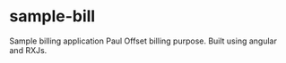 # sample-bill
Sample billing application Paul Offset billing purpose. Built using angular and RXJs.
